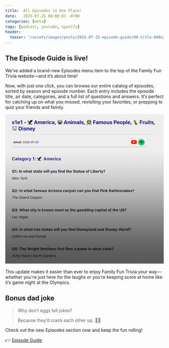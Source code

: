 ```yaml
---
title:  All Episodes in One Place!
date:   2025-07-25 00:00:01 -0700
categories: [meta]
tags: [podcast, youtube, spotify]
header:
  teaser: "/assets/images/posts/2025-07-25-episode-guide/00-title-600x200.png"
---
```


## The Episode Guide is live!

We’ve added a brand-new Episodes menu item to the top of the Family Fun Trivia website—and it’s about time!

Now, with just one click, you can browse our entire catalog of episodes, sorted by season and episode number. Each entry includes the episode title, air date, categories, and a full list of questions and answers. It’s perfect for catching up on what you missed, revisiting your favorites, or prepping to quiz your friends and family.

![Episode details](/assets/images/posts/2025-07-25-episode-guide/01-ep-details-600x563.png)

<!--
And don’t worry—answers are hidden by default so you can test yourself before peeking. (Because bragging rights are important, obviously.)
-->

This update makes it easier than ever to enjoy Family Fun Trivia your way—whether you're just here for the laughs or you’re keeping score at home like it’s game night at the Olympics.

## Bonus dad joke

> Why don’t eggs tell jokes?
>
> Because they’d crack each other up. 🥚😄

Check out the new Episodes section now and keep the fun rolling!

👉 [Episode Guide](/episodes/)
